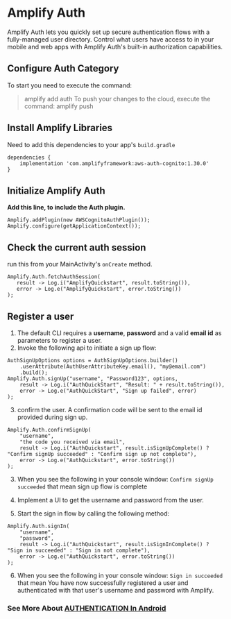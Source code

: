 
# Amplify Auth
Amplify Auth lets you quickly set up secure authentication flows with a fully-managed user directory.  Control what users have access to in your mobile and web apps with Amplify Auth's built-in authorization capabilities.

## Configure Auth Category
To start you need to execute the command:
> amplify add auth
To push your changes to the cloud, execute the command:
> amplify push

## Install Amplify Libraries
Need to add this dependencies  to your app's `build.gradle`
```
dependencies {
    implementation 'com.amplifyframework:aws-auth-cognito:1.30.0'
}
```

## Initialize Amplify Auth
**Add this line, to include the Auth plugin.**

```
Amplify.addPlugin(new AWSCognitoAuthPlugin());
Amplify.configure(getApplicationContext());
```
## Check the current auth session
 run this from your MainActivity's `onCreate` method.

 ```
 Amplify.Auth.fetchAuthSession(
    result -> Log.i("AmplifyQuickstart", result.toString()),
    error -> Log.e("AmplifyQuickstart", error.toString())
);
```
## Register a user
1.  The default CLI requires a **username**, **password** and a valid **email id** as parameters to register a user.
2.  Invoke the following api to initiate a sign up flow:

```
AuthSignUpOptions options = AuthSignUpOptions.builder()
    .userAttribute(AuthUserAttributeKey.email(), "my@email.com")
    .build();
Amplify.Auth.signUp("username", "Password123", options,
    result -> Log.i("AuthQuickStart", "Result: " + result.toString()),
    error -> Log.e("AuthQuickStart", "Sign up failed", error)
);
```

3. confirm the user. A confirmation code will be sent to the email id provided during sign up.
```
Amplify.Auth.confirmSignUp(
    "username",
    "the code you received via email",
    result -> Log.i("AuthQuickstart", result.isSignUpComplete() ? "Confirm signUp succeeded" : "Confirm sign up not complete"),
    error -> Log.e("AuthQuickstart", error.toString())
);
```

3. When you see the following in your console window: `Confirm signUp succeeded` that mean sign up flow is complete


4. Implement a UI to get the username and password from the user.

5. Start the sign in flow by calling the following method:

```
Amplify.Auth.signIn(
    "username",
    "password",
    result -> Log.i("AuthQuickstart", result.isSignInComplete() ? "Sign in succeeded" : "Sign in not complete"),
    error -> Log.e("AuthQuickstart", error.toString())
);
```
6.  When you see the following in your console window: `Sign in succeeded` that mean You have now successfully registered a user and authenticated with that user's username and password with Amplify.

### See More About [AUTHENTICATION In Android](https://docs.amplify.aws/lib/auth/getting-started/q/platform/android/)
